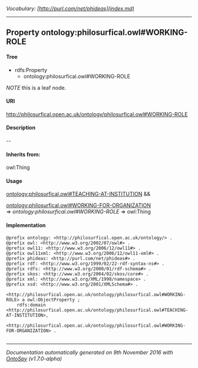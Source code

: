 _Vocabulary: [http://purl.com/net/phideas](index.md)_ 

---	
	




    


## Property ontology:philosurfical.owl#WORKING-ROLE


#### Tree

* rdfs:Property
    * ontology:philosurfical.owl#WORKING-ROLE





*NOTE* this is a leaf node.


#### URI
http://philosurfical.open.ac.uk/ontology/philosurfical.owl#WORKING-ROLE

#### Description
--


#### Inherits from:
owl:Thing



#### Usage


[ontology:philosurfical.owl#TEACHING-AT-INSTITUTION](class-ontologyphilosurficalowlteaching-at-institution.md) &amp;&amp;  

[ontology:philosurfical.owl#WORKING-FOR-ORGANIZATION](class-ontologyphilosurficalowlworking-for-organization.md) 
=&gt;&nbsp;_ontology:philosurfical.owl#WORKING-ROLE_&nbsp;=&gt;&nbsp;owl:Thing

#### Implementation
```
@prefix ontology: <http://philosurfical.open.ac.uk/ontology/> .
@prefix owl: <http://www.w3.org/2002/07/owl#> .
@prefix owl11: <http://www.w3.org/2006/12/owl11#> .
@prefix owl11xml: <http://www.w3.org/2006/12/owl11-xml#> .
@prefix phideas: <http://purl.com/net/phideas#> .
@prefix rdf: <http://www.w3.org/1999/02/22-rdf-syntax-ns#> .
@prefix rdfs: <http://www.w3.org/2000/01/rdf-schema#> .
@prefix skos: <http://www.w3.org/2004/02/skos/core#> .
@prefix xml: <http://www.w3.org/XML/1998/namespace> .
@prefix xsd: <http://www.w3.org/2001/XMLSchema#> .

<http://philosurfical.open.ac.uk/ontology/philosurfical.owl#WORKING-ROLE> a owl:ObjectProperty ;
    rdfs:domain <http://philosurfical.open.ac.uk/ontology/philosurfical.owl#TEACHING-AT-INSTITUTION>,
        <http://philosurfical.open.ac.uk/ontology/philosurfical.owl#WORKING-FOR-ORGANIZATION> .


```










---

_Documentation automatically generated on 9th November 2016 with [OntoSpy](http://ontospy.readthedocs.org/ "Open") (v1.7.0-alpha)_